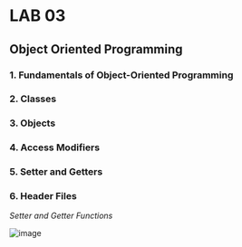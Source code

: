 # LAB 03
## Object Oriented Programming
### 1. Fundamentals of Object-Oriented Programming
### 2. Classes
### 3. Objects
### 4. Access Modifiers
### 5. Setter and Getters
### 6. Header Files

*Setter and Getter Functions*

![image](https://github.com/user-attachments/assets/d4d9cd18-5485-4b35-b58a-2ae810f91ef0)
